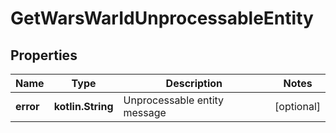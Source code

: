 
# GetWarsWarIdUnprocessableEntity

## Properties
Name | Type | Description | Notes
------------ | ------------- | ------------- | -------------
**error** | **kotlin.String** | Unprocessable entity message |  [optional]



